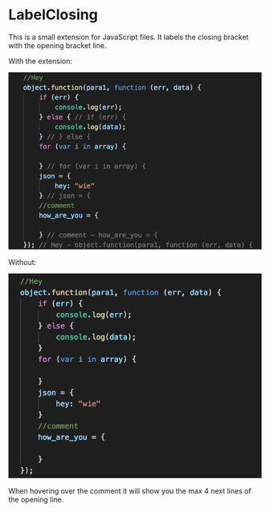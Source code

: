 # LabelClosing

This is a small extension for JavaScript files. 
It labels the closing bracket with the opening bracket line. 

With the extension:  
  
![alt text](docs/with.png)

Without:  

![alt text](docs/without.png)

When hovering over the comment it will show you the max 4 next lines of the opening line.
